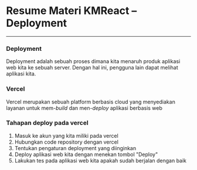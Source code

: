 # Resume Materi KMReact – Deployment

---

### Deployment

Deployment adalah sebuah proses dimana kita menaruh produk aplikasi web kita ke sebuah server. Dengan hal ini, pengguna lain dapat melihat aplikasi kita.

### Vercel

Vercel merupakan sebuah platform berbasis cloud yang menyediakan layanan untuk mem-_build_ dan men-_deploy_ aplikasi berbasis web

### Tahapan deploy pada vercel

1. Masuk ke akun yang kita miliki pada vercel
2. Hubungkan code repository dengan vercel
3. Tentukan pengaturan deployment yang diinginkan
4. Deploy aplikasi web kita dengan menekan tombol "Deploy"
5. Lakukan tes pada aplikasi web kita apakah sudah berjalan dengan baik
